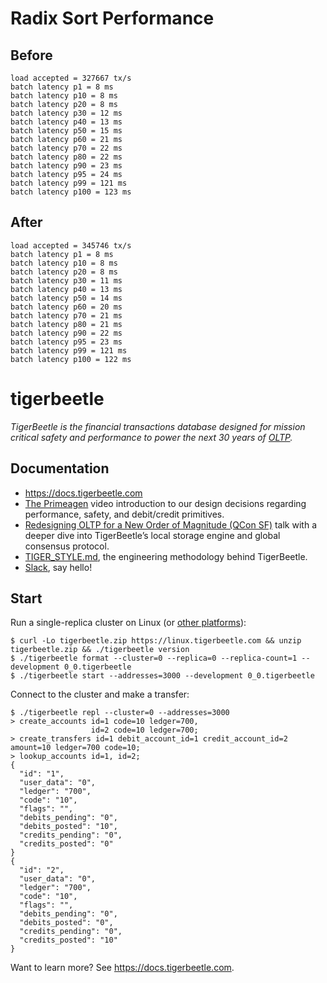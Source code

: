 # Radix Sort Performance 

## Before

```
load accepted = 327667 tx/s
batch latency p1 = 8 ms
batch latency p10 = 8 ms
batch latency p20 = 8 ms
batch latency p30 = 12 ms
batch latency p40 = 13 ms
batch latency p50 = 15 ms
batch latency p60 = 21 ms
batch latency p70 = 22 ms
batch latency p80 = 22 ms
batch latency p90 = 23 ms
batch latency p95 = 24 ms
batch latency p99 = 121 ms
batch latency p100 = 123 ms
```

## After
```
load accepted = 345746 tx/s
batch latency p1 = 8 ms
batch latency p10 = 8 ms
batch latency p20 = 8 ms
batch latency p30 = 11 ms
batch latency p40 = 13 ms
batch latency p50 = 14 ms
batch latency p60 = 20 ms
batch latency p70 = 21 ms
batch latency p80 = 21 ms
batch latency p90 = 22 ms
batch latency p95 = 23 ms
batch latency p99 = 121 ms
batch latency p100 = 122 ms
```
# tigerbeetle

*TigerBeetle is the financial transactions database designed for mission critical safety and performance to power the next 30 years of [OLTP](https://docs.tigerbeetle.com/concepts/oltp).*

## Documentation

* <https://docs.tigerbeetle.com>
* [The Primeagen](https://www.youtube.com/watch?v=sC1B3d9C_sI) video introduction to our
  design decisions regarding performance, safety, and debit/credit primitives.
* [Redesigning OLTP for a New Order of Magnitude (QCon SF)](https://www.infoq.com/presentations/redesign-oltp/)
  talk with a deeper dive into TigerBeetle’s local storage engine and global consensus protocol.
* [TIGER_STYLE.md](./docs/TIGER_STYLE.md), the engineering methodology behind TigerBeetle.
* [Slack](https://slack.tigerbeetle.com/join), say hello!

## Start

Run a single-replica cluster on Linux (or [other platforms](https://docs.tigerbeetle.com/start/)):

```console
$ curl -Lo tigerbeetle.zip https://linux.tigerbeetle.com && unzip tigerbeetle.zip && ./tigerbeetle version
$ ./tigerbeetle format --cluster=0 --replica=0 --replica-count=1 --development 0_0.tigerbeetle
$ ./tigerbeetle start --addresses=3000 --development 0_0.tigerbeetle
```

Connect to the cluster and make a transfer:

```console
$ ./tigerbeetle repl --cluster=0 --addresses=3000
> create_accounts id=1 code=10 ledger=700,
                  id=2 code=10 ledger=700;
> create_transfers id=1 debit_account_id=1 credit_account_id=2 amount=10 ledger=700 code=10;
> lookup_accounts id=1, id=2;
{
  "id": "1",
  "user_data": "0",
  "ledger": "700",
  "code": "10",
  "flags": "",
  "debits_pending": "0",
  "debits_posted": "10",
  "credits_pending": "0",
  "credits_posted": "0"
}
{
  "id": "2",
  "user_data": "0",
  "ledger": "700",
  "code": "10",
  "flags": "",
  "debits_pending": "0",
  "debits_posted": "0",
  "credits_pending": "0",
  "credits_posted": "10"
}
```

Want to learn more? See <https://docs.tigerbeetle.com>.
